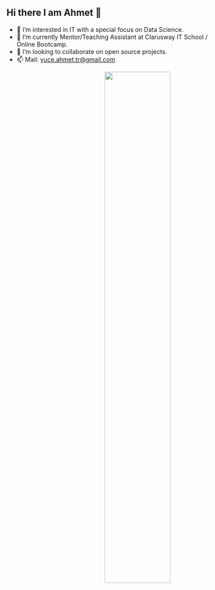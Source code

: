 ## Hi there I am Ahmet 👋
- 👀 I’m interested in IT with a special focus on Data Science.
- 🌱 I’m currently Mentor/Teaching Assistant at Clarusway IT School / Online Bootcamp.
- 💞️ I’m looking to collaborate on open source projects.
- 📫 Mail: yuce.ahmet.tr@gmail.com

<img src="https://github-readme-stats.vercel.app/api?username=yuceahmet&show_icons=true&theme=tokyonight" align='right' width="55%">


